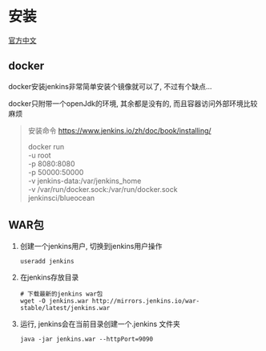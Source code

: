 # 安装

[官方中文](https://jenkins.io/zh/doc/book/installing/#linux)



## docker

docker安装jenkins非常简单安装个镜像就可以了, 不过有个缺点...

docker只附带一个openJdk的环境, 其余都是没有的, 而且容器访问外部环境比较麻烦

>   安装命令 https://www.jenkins.io/zh/doc/book/installing/
>
>   docker run \
>     -u root \
>     -p 8080:8080 \
>     -p 50000:50000 \
>     -v jenkins-data:/var/jenkins_home \
>     -v /var/run/docker.sock:/var/run/docker.sock \
>     jenkinsci/blueocean



## WAR包

1.  创建一个jenkins用户, 切换到jenkins用户操作

    ```shell
    useradd jenkins
    ```

    

2.  在jenkins存放目录

    ```shell
    # 下载最新的jenkins war包
    wget -O jenkins.war http://mirrors.jenkins.io/war-stable/latest/jenkins.war
    ```

    

3.  运行, jenkins会在当前目录创建一个.jenkins 文件夹

    ```shell
    java -jar jenkins.war --httpPort=9090
    ```





